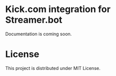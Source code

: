 ﻿# Kick.com integration for Streamer.bot

Documentation is coming soon.

# License

This project is distributed under MIT License.